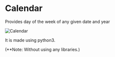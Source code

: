 # Calendar
Provides day of the week of any given date and year






![Calendar](https://github.com/Ghostz-maker/Calendar/assets/55947732/0e234338-f42e-41ba-8009-ddbdf52dda05)

It is made using python3.

(**Note: Without using any libraries.)

